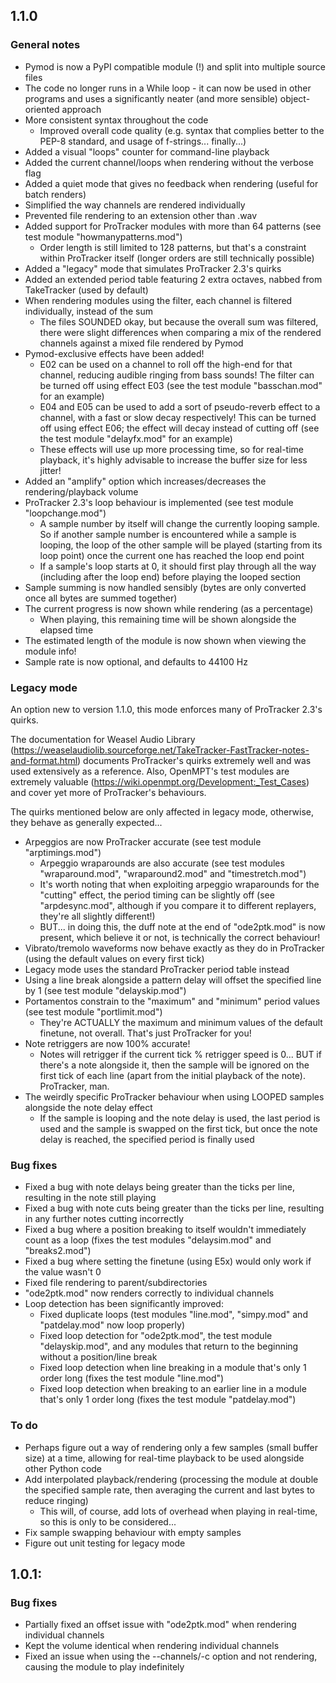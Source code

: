 ## 1.1.0
### General notes
* Pymod is now a PyPI compatible module (!) and split into multiple source files
* The code no longer runs in a While loop - it can now be used in other programs and uses a significantly neater (and more sensible) object-oriented approach
* More consistent syntax throughout the code
    * Improved overall code quality (e.g. syntax that complies better to the PEP-8 standard, and usage of f-strings... finally...)
* Added a visual "loops" counter for command-line playback
* Added the current channel/loops when rendering without the verbose flag
* Added a quiet mode that gives no feedback when rendering (useful for batch renders)
* Simplified the way channels are rendered individually
* Prevented file rendering to an extension other than .wav
* Added support for ProTracker modules with more than 64 patterns (see test module "howmanypatterns.mod")
    * Order length is still limited to 128 patterns, but that's a constraint within ProTracker itself (longer orders are still technically possible)
* Added a "legacy" mode that simulates ProTracker 2.3's quirks
* Added an extended period table featuring 2 extra octaves, nabbed from TakeTracker (used by default)
* When rendering modules using the filter, each channel is filtered individually, instead of the sum
    * The files SOUNDED okay, but because the overall sum was filtered, there were slight differences when comparing a mix of the rendered channels against a mixed file rendered by Pymod
* Pymod-exclusive effects have been added!
    * E02 can be used on a channel to roll off the high-end for that channel, reducing audible ringing from bass sounds! The filter can be turned off using effect E03 (see the test module "basschan.mod" for an example)
    * E04 and E05 can be used to add a sort of pseudo-reverb effect to a channel, with a fast or slow decay respectively! This can be turned off using effect E06; the effect will decay instead of cutting off (see the test module "delayfx.mod" for an example)
    * These effects will use up more processing time, so for real-time playback, it's highly advisable to increase the buffer size for less jitter!
* Added an "amplify" option which increases/decreases the rendering/playback volume
* ProTracker 2.3's loop behaviour is implemented (see test module "loopchange.mod")
	* A sample number by itself will change the currently looping sample. So if another sample number is encountered while a sample is looping, the loop of the other sample will be played (starting from its loop point) once the current one has reached the loop end point
	* If a sample's loop starts at 0, it should first play through all the way (including after the loop end) before playing the looped section
* Sample summing is now handled sensibly (bytes are only converted once all bytes are summed together)
* The current progress is now shown while rendering (as a percentage)
	* When playing, this remaining time will be shown alongside the elapsed time
* The estimated length of the module is now shown when viewing the module info!
* Sample rate is now optional, and defaults to 44100 Hz

### Legacy mode
An option new to version 1.1.0, this mode enforces many of ProTracker 2.3's quirks.

The documentation for Weasel Audio Library (https://weaselaudiolib.sourceforge.net/TakeTracker-FastTracker-notes-and-format.html) documents ProTracker's quirks extremely well and was used extensively as a reference. Also, OpenMPT's test modules are extremely valuable (https://wiki.openmpt.org/Development:_Test_Cases) and cover yet more of ProTracker's behaviours.

The quirks mentioned below are only affected in legacy mode, otherwise, they behave as generally expected...
* Arpeggios are now ProTracker accurate (see test module "arptimings.mod")
    * Arpeggio wraparounds are also accurate (see test modules "wraparound.mod", "wraparound2.mod" and "timestretch.mod")
    * It's worth noting that when exploiting arpeggio wraparounds for the "cutting" effect, the period timing can be slightly off (see "arpdesync.mod", although if you compare it to different replayers, they're all slightly different!)
    * BUT... in doing this, the duff note at the end of "ode2ptk.mod" is now present, which believe it or not, is technically the correct behaviour!
* Vibrato/tremolo waveforms now behave exactly as they do in ProTracker (using the default values on every first tick)
* Legacy mode uses the standard ProTracker period table instead
* Using a line break alongside a pattern delay will offset the specified line by 1 (see test module "delayskip.mod")
* Portamentos constrain to the "maximum" and "minimum" period values (see test module "portlimit.mod")
    * They're ACTUALLY the maximum and minimum values of the default finetune, not overall. That's just ProTracker for you!
* Note retriggers are now 100% accurate!
    * Notes will retrigger if the current tick % retrigger speed is 0... BUT if there's a note alongside it, then the sample will be ignored on the first tick of each line (apart from the initial playback of the note). ProTracker, man.
* The weirdly specific ProTracker behaviour when using LOOPED samples alongside the note delay effect
    * If the sample is looping and the note delay is used, the last period is used and the sample is swapped on the first tick, but once the note delay is reached, the specified period is finally used

### Bug fixes
* Fixed a bug with note delays being greater than the ticks per line, resulting in the note still playing
* Fixed a bug with note cuts being greater than the ticks per line, resulting in any further notes cutting incorrectly
* Fixed a bug where a position breaking to itself wouldn't immediately count as a loop (fixes the test modules "delaysim.mod" and "breaks2.mod")
* Fixed a bug where setting the finetune (using E5x) would only work if the value wasn't 0
* Fixed file rendering to parent/subdirectories
* "ode2ptk.mod" now renders correctly to individual channels
* Loop detection has been significantly improved:
	* Fixed duplicate loops (test modules "line.mod", "simpy.mod" and "patdelay.mod" now loop properly)
	* Fixed loop detection for "ode2ptk.mod", the test module "delayskip.mod", and any modules that return to the beginning without a position/line break
	* Fixed loop detection when line breaking in a module that's only 1 order long (fixes the test module "line.mod")
	* Fixed loop detection when breaking to an earlier line in a module that's only 1 order long (fixes the test module "patdelay.mod")

### To do
* Perhaps figure out a way of rendering only a few samples (small buffer size) at a time, allowing for real-time playback to be used alongside other Python code
* Add interpolated playback/rendering (processing the module at double the specified sample rate, then averaging the current and last bytes to reduce ringing)
	* This will, of course, add lots of overhead when playing in real-time, so this is only to be considered...
* Fix sample swapping behaviour with empty samples
* Figure out unit testing for legacy mode

## 1.0.1:
### Bug fixes
* Partially fixed an offset issue with "ode2ptk.mod" when rendering individual channels
* Kept the volume identical when rendering individual channels
* Fixed an issue when using the --channels/-c option and not rendering, causing the module to play indefinitely